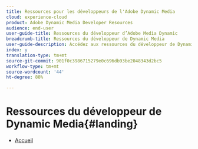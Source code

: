 ```yaml
---
title: Ressources pour les développeurs de l'Adobe Dynamic Media
cloud: experience-cloud
product: Adobe Dynamic Media Developer Resources
audience: end-user
user-guide-title: Ressources du développeur d’Adobe Media Dynamic
breadcrumb-title: Ressources du développeur de Dynamic Media
user-guide-description: Accédez aux ressources du développeur de Dynamic Media telles que le Guide de référence des visionneuses, l’API Image Production System, l’API Image Serving and Rendering et les notes de mise à jour Scene7 archivées.
index: y
translation-type: tm+mt
source-git-commit: 901f0c3986715279e0c696db93be2048343d2bc5
workflow-type: tm+mt
source-wordcount: '44'
ht-degree: 88%

---
```



# Ressources du développeur de Dynamic Media{#landing}

+ [Accueil](/help/landing/home.md)

<!--This TOC may not be necessary. Not sure, so leaving it in.
+ [Viewers Reference Guide](/help/aem-viewers-ref/home.md)
+ [IS/IR API](/help/aem-is-ir-api/home.md)
+ [IPS API](/help/aem-ips-api/c-overview.md)
+ [Image Authoring](/help/aem-ia/aem-ia-home.md)
+ Vignette Automation Module for Python{#vignette}
  + [Vignette Automation Module for Python](/help/vignette-automation-module-for-python/c-vampyhome.md)
+ [Dynamic Media Classic Release Notes](/help/s7-release-notes/home.md)
-->
